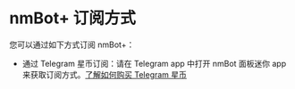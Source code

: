 # nmBot+ 订阅方式

您可以通过如下方式订阅 nmBot+：

- 通过 Telegram 星币订阅：请在 Telegram app 中打开 nmBot 面板迷你 app 来获取订阅方式。[了解如何购买 Telegram 星币](../faq/buy-stars.md)